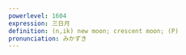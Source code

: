 ```yaml
---
powerlevel: 1604
expression: 三日月
definition: (n,ik) new moon; crescent moon; (P)
pronunciation: みかずき
---
```

